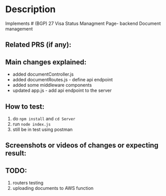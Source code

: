 # Description

Implements # (BGP) 27 Visa Status Managment Page- backend Document management

## Related PRS (if any):

## Main changes explained:

- added documentController.js
- added documentRoutes.js - define api endpoint
- added some middleware components
- updated app.js - add api endpoint to the server

## How to test:

1.  do `npm install` and `cd Server`
2.  run `node index.js`
3.  still be in test using postman

## Screenshots or videos of changes or expecting result:

## TODO:

1. routers testing
2. uploading documents to AWS function
